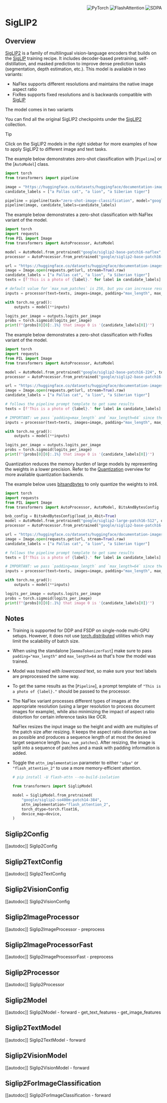 <!--Copyright 2025 The HuggingFace Team. All rights reserved.

Licensed under the Apache License, Version 2.0 (the "License"); you may not use this file except in compliance with
the License. You may obtain a copy of the License at

http://www.apache.org/licenses/LICENSE-2.0

Unless required by applicable law or agreed to in writing, software distributed under the License is distributed on
an "AS IS" BASIS, WITHOUT WARRANTIES OR CONDITIONS OF ANY KIND, either express or implied. See the License for the
specific language governing permissions and limitations under the License.

⚠️ Note that this file is in Markdown but contain specific syntax for our doc-builder (similar to MDX) that may not be
rendered properly in your Markdown viewer.

-->

<div style="float: right;">
    <div class="flex flex-wrap space-x-1">
            <img alt="PyTorch" src="https://img.shields.io/badge/PyTorch-DE3412?style=flat&logo=pytorch&logoColor=white">
            <img alt="FlashAttention" src="https://img.shields.io/badge/%E2%9A%A1%EF%B8%8E%20FlashAttention-eae0c8?style=flat">
            <img alt="SDPA" src="https://img.shields.io/badge/SDPA-DE3412?style=flat&logo=pytorch&logoColor=white">
    </div>
</div>

# SigLIP2

## Overview

[SigLIP2](https://huggingface.co/papers/2502.14786) is a family of multilingual vision-language encoders that builds on the [SigLIP](./siglip) training recipe. It includes decoder-based pretraining, self-distillation, and masked prediction to improve dense prediction tasks (segmentation, depth estimation, etc.). This model is available in two variants:

- NaFlex supports different resolutions and maintains the native image aspect ratio
- FixRes supports fixed resolutions and is backwards compatible with [SigLIP](./siglip)

The model comes in two variants

You can find all the original SigLIP2 checkpoints under the [SigLIP2](https://huggingface.co/collections/google/siglip2-67b5dcef38c175486e240107) collection.

> [!TIP]
> Click on the SigLIP2 models in the right sidebar for more examples of how to apply SigLIP2 to different image and text tasks.

The example below demonstrates zero-shot classification with [`Pipeline`] or the [`AutoModel`] class.

<hfoptions id="usage">
<hfoption id="Pipeline">

```py
import torch
from transformers import pipeline

image = "https://huggingface.co/datasets/huggingface/documentation-images/resolve/main/pipeline-cat-chonk.jpeg"
candidate_labels = ["a Pallas cat", "a lion", "a Siberian tiger"]

pipeline = pipeline(task="zero-shot-image-classification", model="google/siglip2-base-patch16-224", device=0, torch_dtype=torch.bfloat16)
pipeline(image, candidate_labels=candidate_labels)
```

</hfoption>
<hfoption id="AutoModel">

The example below demonstrates a zero-shot classification with NaFlex variant of the model.

```py
import torch
import requests
from PIL import Image
from transformers import AutoProcessor, AutoModel

model = AutoModel.from_pretrained("google/siglip2-base-patch16-naflex", torch_dtype=torch.float16, device_map="auto", attn_implementation="sdpa")
processor = AutoProcessor.from_pretrained("google/siglip2-base-patch16-naflex")

url = "https://huggingface.co/datasets/huggingface/documentation-images/resolve/main/pipeline-cat-chonk.jpeg"
image = Image.open(requests.get(url, stream=True).raw)
candidate_labels = ["a Pallas cat", "a lion", "a Siberian tiger"]
texts = [f'This is a photo of {label}.' for label in candidate_labels]

# default value for `max_num_patches` is 256, but you can increase resulted image resolution providing higher values e.g. `max_num_patches=512`
inputs = processor(text=texts, images=image, padding="max_length", max_num_patches=256, return_tensors="pt").to("cuda")

with torch.no_grad():
    outputs = model(**inputs)

logits_per_image = outputs.logits_per_image
probs = torch.sigmoid(logits_per_image)
print(f"{probs[0][0]:.1%} that image 0 is '{candidate_labels[0]}'")
```

The example below demonstrates a zero-shot classification with FixRes variant of the model.

```py
import torch
import requests
from PIL import Image
from transformers import AutoProcessor, AutoModel

model = AutoModel.from_pretrained("google/siglip2-base-patch16-224", torch_dtype=torch.float16, device_map="auto", attn_implementation="sdpa")
processor = AutoProcessor.from_pretrained("google/siglip2-base-patch16-224")

url = "https://huggingface.co/datasets/huggingface/documentation-images/resolve/main/pipeline-cat-chonk.jpeg"
image = Image.open(requests.get(url, stream=True).raw)
candidate_labels = ["a Pallas cat", "a lion", "a Siberian tiger"]

# follows the pipeline prompt template to get same results
texts = [f'This is a photo of {label}.' for label in candidate_labels]

# IMPORTANT: we pass `padding=max_length` and `max_length=64` since the model was trained with this
inputs = processor(text=texts, images=image, padding="max_length", max_length=64, return_tensors="pt").to("cuda")

with torch.no_grad():
    outputs = model(**inputs)

logits_per_image = outputs.logits_per_image
probs = torch.sigmoid(logits_per_image)
print(f"{probs[0][0]:.1%} that image 0 is '{candidate_labels[0]}'")
```

</hfoption>
</hfoptions>

Quantization reduces the memory burden of large models by representing the weights in a lower precision. Refer to the [Quantization](../quantization/overview) overview for more available quantization backends.

The example below uses [bitsandbytes](../quantization/bitsandbytes) to only quantize the weights to int4.

```py
import torch
import requests
from PIL import Image
from transformers import AutoProcessor, AutoModel, BitsAndBytesConfig

bnb_config = BitsAndBytesConfig(load_in_4bit=True)
model = AutoModel.from_pretrained("google/siglip2-large-patch16-512", quantization_config=bnb_config, device_map="auto", attn_implementation="sdpa")
processor = AutoProcessor.from_pretrained("google/siglip2-base-patch16-224")

url = "https://huggingface.co/datasets/huggingface/documentation-images/resolve/main/pipeline-cat-chonk.jpeg"
image = Image.open(requests.get(url, stream=True).raw)
candidate_labels = ["a Pallas cat", "a lion", "a Siberian tiger"]

# follows the pipeline prompt template to get same results
texts = [f'This is a photo of {label}.' for label in candidate_labels]

# IMPORTANT: we pass `padding=max_length` and `max_length=64` since the model was trained with this
inputs = processor(text=texts, images=image, padding="max_length", max_length=64, return_tensors="pt").to("cuda")

with torch.no_grad():
    outputs = model(**inputs)

logits_per_image = outputs.logits_per_image
probs = torch.sigmoid(logits_per_image)
print(f"{probs[0][0]:.1%} that image 0 is '{candidate_labels[0]}'")
```

## Notes

- Training is supported for DDP and FSDP on single-node multi-GPU setups. However, it does not use [torch.distributed](https://pytorch.org/tutorials/beginner/dist_overview.html) utilities which may limit the scalability of batch size.
- When using the standalone [`GemmaTokenizerFast`] make sure to pass `padding="max_length"` and `max_length=64` as that's how the model was trained.
- Model was trained with *lowercased* text, so make sure your text labels are preprocessed the same way.
- To get the same results as the [`Pipeline`], a prompt template of `"This is a photo of {label}."` should be passed to the processor.
- The NaFlex variant processes different types of images at the appropriate resolution (using a larger resolution to process document images for example), while also minimizing the impact of aspect ratio distortion for certain inference tasks like OCR.

   NaFlex resizes the input image so the height and width are multiples of the patch size after resizing. It keeps the aspect ratio distortion as low as possible and produces a sequence length of at most the desired target sequence length (`max_num_patches`). After resizing, the image is split into a sequence of patches and a mask with padding information is added.
- Toggle the `attn_implementation` parameter to either `"sdpa"` or `"flash_attention_2"` to use a more memory-efficient attention.
    ```py
    # pip install -U flash-attn --no-build-isolation

    from transformers import SiglipModel

    model = SiglipModel.from_pretrained(
        "google/siglip2-so400m-patch14-384",
        attn_implementation="flash_attention_2",
        torch_dtype=torch.float16,
        device_map=device,
    )
    ```
## Siglip2Config

[[autodoc]] Siglip2Config

## Siglip2TextConfig

[[autodoc]] Siglip2TextConfig

## Siglip2VisionConfig

[[autodoc]] Siglip2VisionConfig

## Siglip2ImageProcessor

[[autodoc]] Siglip2ImageProcessor
    - preprocess

## Siglip2ImageProcessorFast

[[autodoc]] Siglip2ImageProcessorFast
    - preprocess

## Siglip2Processor

[[autodoc]] Siglip2Processor

## Siglip2Model

[[autodoc]] Siglip2Model
    - forward
    - get_text_features
    - get_image_features

## Siglip2TextModel

[[autodoc]] Siglip2TextModel
    - forward

## Siglip2VisionModel

[[autodoc]] Siglip2VisionModel
    - forward

## Siglip2ForImageClassification

[[autodoc]] Siglip2ForImageClassification
    - forward
